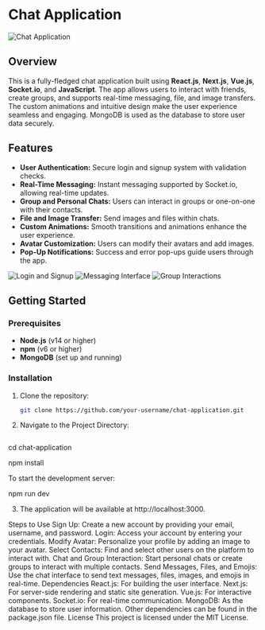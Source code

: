 # Chat Application

![Chat Application](path_to_your_image_1.png)

## Overview

This is a fully-fledged chat application built using **React.js**, **Next.js**, **Vue.js**, **Socket.io**, and **JavaScript**. The app allows users to interact with friends, create groups, and supports real-time messaging, file, and image transfers. The custom animations and intuitive design make the user experience seamless and engaging. MongoDB is used as the database to store user data securely.

## Features

- **User Authentication:** Secure login and signup system with validation checks.
- **Real-Time Messaging:** Instant messaging supported by Socket.io, allowing real-time updates.
- **Group and Personal Chats:** Users can interact in groups or one-on-one with their contacts.
- **File and Image Transfer:** Send images and files within chats.
- **Custom Animations:** Smooth transitions and animations enhance the user experience.
- **Avatar Customization:** Users can modify their avatars and add images.
- **Pop-Up Notifications:** Success and error pop-ups guide users through the app.

![Login and Signup](path_to_your_image_2.png)
![Messaging Interface](path_to_your_image_3.png)
![Group Interactions](path_to_your_image_4.png)

## Getting Started

### Prerequisites

- **Node.js** (v14 or higher)
- **npm** (v6 or higher)
- **MongoDB** (set up and running)

### Installation

1. Clone the repository:

   ```bash
   git clone https://github.com/your-username/chat-application.git
2. Navigate to the Project Directory:

   ```bash
cd chat-application

npm install


To start the development server:

npm run dev

3. The application will be available at http://localhost:3000.

Steps to Use
Sign Up: Create a new account by providing your email, username, and password.
Login: Access your account by entering your credentials.
Modify Avatar: Personalize your profile by adding an image to your avatar.
Select Contacts: Find and select other users on the platform to interact with.
Chat and Group Interaction: Start personal chats or create groups to interact with multiple contacts.
Send Messages, Files, and Emojis: Use the chat interface to send text messages, files, images, and emojis in real-time.
Dependencies
React.js: For building the user interface.
Next.js: For server-side rendering and static site generation.
Vue.js: For interactive components.
Socket.io: For real-time communication.
MongoDB: As the database to store user information.
Other dependencies can be found in the package.json file.
License
This project is licensed under the MIT License.


